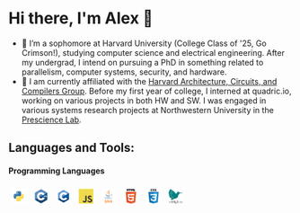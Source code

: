# Hi there, I'm Alex 👋

<!--
**alexbernat/alexbernat** is a ✨ _special_ ✨ repository because its `README.md` (this file) appears on your GitHub profile.

Here are some ideas to get you started:

- 🔭 I’m currently working on ...
- 🌱 I’m currently learning ...
- 👯 I’m looking to collaborate on ...
- 🤔 I’m looking for help with ...
- 💬 Ask me about ...
- 📫 How to reach me: ...
- 😄 Pronouns: ...
- ⚡ Fun fact: ...
-->

- 🌱 I’m a sophomore at Harvard University (College Class of '25, Go Crimson!), studying computer science and electrical engineering. After my undergrad, I intend on pursuing a PhD in something related to parallelism, computer systems, security, and hardware.
- 🔭 I am currently affiliated with the [Harvard Architecture, Circuits, and Compilers Group](http://vlsiarch.eecs.harvard.edu/). Before my first year of college, I interned at quadric.io, working on various projects in both HW and SW. I was engaged in various systems research projects at Northwestern University in the [Prescience Lab](http://presciencelab.org/). 




## Languages and Tools:

#### Programming Languages

<div>
  <img alt="Python" width="26px" style="margin: 5px;" src="https://raw.githubusercontent.com/github/explore/80688e429a7d4ef2fca1e82350fe8e3517d3494d/topics/python/python.png" />
  <img alt="C++" width="26px" style="margin: 5px;" src="https://raw.githubusercontent.com/github/explore/80688e429a7d4ef2fca1e82350fe8e3517d3494d/topics/cpp/cpp.png" />
  <img alt="C" width="26px" style="margin: 5px;" src="https://raw.githubusercontent.com/github/explore/80688e429a7d4ef2fca1e82350fe8e3517d3494d/topics/c/c.png" />
  <img alt="JavaScript" width="26px" style="margin: 5px;" src="https://raw.githubusercontent.com/github/explore/80688e429a7d4ef2fca1e82350fe8e3517d3494d/topics/javascript/javascript.png" />
  <img alt="Java" width="26px" style="margin: 5px;" src="https://raw.githubusercontent.com/github/explore/80688e429a7d4ef2fca1e82350fe8e3517d3494d/topics/java/java.png" />
  <img alt="HTML5" width="26px" style="margin: 5px;" src="https://raw.githubusercontent.com/github/explore/80688e429a7d4ef2fca1e82350fe8e3517d3494d/topics/html/html.png" />
  <img alt="CSS3" width="26px" style="margin: 5px;" src="https://raw.githubusercontent.com/github/explore/80688e429a7d4ef2fca1e82350fe8e3517d3494d/topics/css/css.png" />
  <img alt="LaTeX" width="26px" style="margin: 5px;" src="https://raw.githubusercontent.com/github/explore/80688e429a7d4ef2fca1e82350fe8e3517d3494d/topics/latex/latex.png" />
</div>
